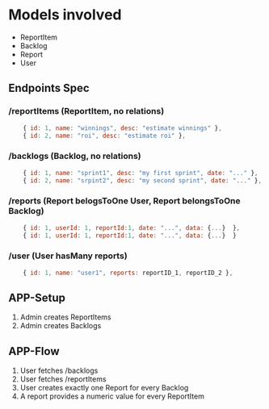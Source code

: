 # Models involved

* ReportItem
* Backlog
* Report
* User

## Endpoints Spec

### /reportItems (ReportItem, no relations)

```js
    { id: 1, name: "winnings", desc: "estimate winnings" },
    { id: 2, name: "roi", desc: "estimate roi" },
```

### /backlogs  (Backlog, no relations)

```js
    { id: 1, name: "sprint1", desc: "my first sprint", date: "..." },
    { id: 2, name: "srpint2", desc: "my second sprint", date: "..." },
```

### /reports (Report belogsToOne User, Report belongsToOne Backlog)

```js
    { id: 1, userId: 1, reportId:1, date: "...", data: {...}  },
    { id: 1, userId: 1, reportId:1, date: "...", data: {...}  }
```

### /user   (User hasMany reports)

```js
    { id: 1, name: "user1", reports: reportID_1, reportID_2 },
```

## APP-Setup

1. Admin creates ReportItems
2. Admin creates Backlogs

## APP-Flow

1. User fetches /backlogs
2. User fetches /reportItems
3. User creates exactly one Report for every Backlog
4. A report provides a numeric value for every ReportItem
